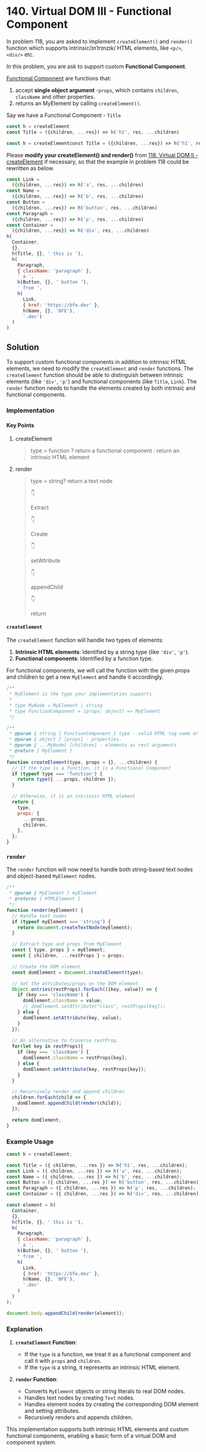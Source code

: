 # 140. Virtual DOM III - Functional Component

In problem 118, you are asked to implement `createElement()` and `render()` function which supports intrinsic/ɪnˈtrɪnzɪk/ HTML elements, like `<p/>`, `<div/>` etc.

In this problem, you are ask to support custom **Functional Component**.

[Functional Component](https://reactjs.org/docs/components-and-props.html#function-and-class-components) are functions that:

1. accept **single object argument** -`props`, which contains `children`, `className` and other properties.
2. returns an MyElement by calling `createElement()`.

Say we have a Functional Component - `Title`

```js
const h = createElement
const Title = ({children, ...res}) => h('h1', res, ...children)
```

```js
const h = createElementconst Title = ({children, ...res}) => h('h1', res, ...children)
```

Please **modify your createElement() and render()** from [118. Virtual DOM II - createElement](https://bigfrontend.dev/problem/virtual-dom-II-createElement) if necessary, so that the example in problem 118 could be rewritten as below.

```js
const Link = 
  ({children, ...res}) => h('a', res, ...children)
const Name = 
  ({children, ...res}) => h('b', res, ...children)
const Button = 
  ({children, ...res}) => h('button', res, ...children)
const Paragraph = 
  ({children, ...res}) => h('p', res, ...children)
const Container =  
  ({children, ...res}) => h('div', res, ...children)
h(
  Container,
  {},
  h(Title, {}, ' this is '),
  h(
    Paragraph,
    { className: 'paragraph' },
    ' a ',
    h(Button, {}, ' button '),
    ' from ',
    h(
      Link, 
      { href: 'https://bfe.dev' }, 
      h(Name, {}, 'BFE'), 
      '.dev')
  )
)
```

## Solution

To support custom functional components in addition to intrinsic HTML elements, we need to modify the `createElement` and `render` functions. The `createElement` function should be able to distinguish between intrinsic elements (like `'div'`, `'p'`) and functional components (like `Title`, `Link`). The `render` function needs to handle the elements created by both intrinsic and functional components.

### Implementation

#### Key Points

1. createElement

   > type = function ? return a functional component : return an intrinsic HTML element

2. render

   > type = string? return a text node
   >
   > 👇
   >
   > Extract
   >
   > 👇
   >
   > Create
   >
   > 👇
   >
   > setAttribute
   >
   > 👇
   >
   > appendChild
   >
   > 👇
   >
   > return

#### `createElement`

The `createElement` function will handle two types of elements:
1. **Intrinsic HTML elements**: Identified by a string type (like `'div'`, `'p'`).
2. **Functional components**: Identified by a function type.

For functional components, we will call the function with the given props and children to get a new `MyElement` and handle it accordingly.

```javascript
/**
 * MyElement is the type your implementation supports
 *
 * type MyNode = MyElement | string
 * type FunctionComponent = (props: object) => MyElement
 */

/**
 * @param { string | FunctionComponent } type - valid HTML tag name or Function Component
 * @param { object } [props] - properties.
 * @param { ...MyNode} [children] - elements as rest arguments
 * @return { MyElement }
 */
function createElement(type, props = {}, ...children) {
  // If the type is a function, it is a Functional Component
  if (typeof type === 'function') {
    return type({ ...props, children });
  }

  // Otherwise, it is an intrinsic HTML element
  return {
    type,
    props: {
      ...props,
      children,
    },
  };
}
```

### `render`

The `render` function will now need to handle both string-based text nodes and object-based `MyElement` nodes.

```javascript
/**
 * @param { MyElement } myElement
 * @returns { HTMLElement } 
 */
function render(myElement) {
  // Handle text nodes
  if (typeof myElement === 'string') {
    return document.createTextNode(myElement);
  }

  // Extract type and props from MyElement
  const { type, props } = myElement;
  const { children, ...restProps } = props;

  // Create the DOM element
  const domElement = document.createElement(type);

  // Set the attributes/props on the DOM element
  Object.entries(restProps).forEach(([key, value]) => {
    if (key === 'className') {
      domElement.className = value;
      // domElement.setAttribute("class", restProps[key]);
    } else {
      domElement.setAttribute(key, value);
    }
  });
  
  // An alternative to traverse restProp.
  for(let key in restProps){
    if (key === 'className') {
      domElement.className = restProps[key];
    } else {
      domElement.setAttribute(key, restProps[key]);
    }
  }

  // Recursively render and append children
  children.forEach(child => {
    domElement.appendChild(render(child));
  });

  return domElement;
}
```

### Example Usage

```javascript
const h = createElement;

const Title = ({ children, ...res }) => h('h1', res, ...children);
const Link = ({ children, ...res }) => h('a', res, ...children);
const Name = ({ children, ...res }) => h('b', res, ...children);
const Button = ({ children, ...res }) => h('button', res, ...children);
const Paragraph = ({ children, ...res }) => h('p', res, ...children);
const Container = ({ children, ...res }) => h('div', res, ...children);

const element = h(
  Container,
  {},
  h(Title, {}, ' this is '),
  h(
    Paragraph,
    { className: 'paragraph' },
    ' a ',
    h(Button, {}, ' button '),
    ' from ',
    h(
      Link, 
      { href: 'https://bfe.dev' }, 
      h(Name, {}, 'BFE'), 
      '.dev'
    )
  )
);

document.body.appendChild(render(element));
```

### Explanation

1. **`createElement` Function**:
   - If the `type` is a function, we treat it as a functional component and call it with `props` and `children`.
   - If the `type` is a string, it represents an intrinsic HTML element.

2. **`render` Function**:
   - Converts `MyElement` objects or string literals to real DOM nodes.
   - Handles text nodes by creating `Text` nodes.
   - Handles element nodes by creating the corresponding DOM element and setting attributes.
   - Recursively renders and appends children.

This implementation supports both intrinsic HTML elements and custom functional components, enabling a basic form of a virtual DOM and component system.